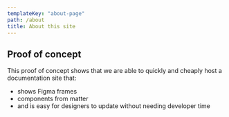 ```yaml
---
templateKey: "about-page"
path: /about
title: About this site
---
```


## Proof of concept

This proof of concept shows that we are able to quickly and cheaply host a documentation site that:

- shows Figma frames
- components from matter
- and is easy for designers to update without needing developer time
